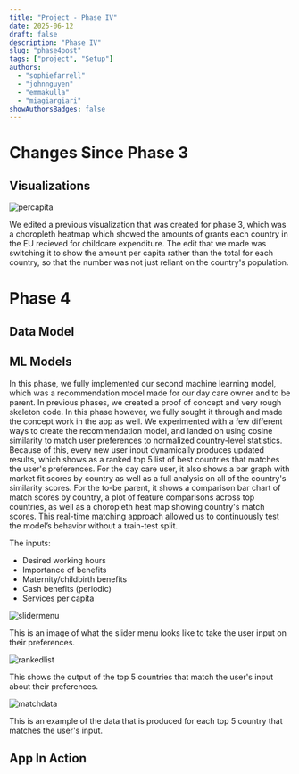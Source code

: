 ```yaml
---
title: "Project - Phase IV"
date: 2025-06-12
draft: false
description: "Phase IV"
slug: "phase4post"
tags: ["project", "Setup"]
authors:
  - "sophiefarrell"
  - "johnnguyen"
  - "emmakulla"
  - "miagiargiari"
showAuthorsBadges: false
---
```


# Changes Since Phase 3

## Visualizations

![percapita](/CaraVizPerCapita.png)

We edited a previous visualization that was created for phase 3, which was a choropleth heatmap which showed the amounts of grants each country in the EU recieved for childcare expenditure. The edit that we made was switching it to show the amount per capita rather than the total for each country, so that the number was not just reliant on the country's population.


# Phase 4

## Data Model



## ML Models
In this phase, we fully implemented our second machine learning model, which was a recommendation model made for our day care owner and to be parent. In previous phases, we created a proof of concept and very rough skeleton code. In this phase however, we fully sought it through and made the concept work in the app as well. We experimented with a few different ways to create the recommendation model, and landed on using cosine similarity to match user preferences to normalized country-level statistics. Because of this, every new user input dynamically produces updated results, which shows as a ranked top 5 list of best countries that matches the user's preferences. For the day care user, it also shows a bar graph with market fit scores by country as well as a full analysis on all of the country's similarity scores. For the to-be parent, it shows a comparison bar chart of match scores by country, a plot of feature comparisons across top countries, as well as a choropleth heat map showing country's match scores. This real-time matching approach allowed us to continuously test the model’s behavior without a train-test split.

The inputs:
- Desired working hours
- Importance of benefits
- Maternity/childbirth benefits
- Cash benefits (periodic)
- Services per capita

![slidermenu](/preferences_slider.png)

This is an image of what the slider menu looks like to take the user input on their preferences.

![rankedlist](/ranked_list.png)

This shows the output of the top 5 countries that match the user's input about their preferences.

![matchdata](/country_dataML2.png)

This is an example of the data that is produced for each top 5 country that matches the user's input.








## App In Action